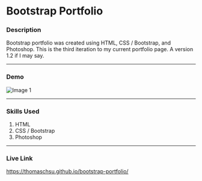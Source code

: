 # Bootstrap Portfolio

### Description
Bootstrap portfolio was created using HTML, CSS / Bootstrap, and Photoshop. This is the third iteration to my current portfolio page. A version 1.2 if I may say.

- - -

### Demo
![Image 1](/images/image01.gif)

- - -

### Skills Used
1. HTML
2. CSS / Bootstrap
3. Photoshop

- - -

### Live Link
https://thomaschsu.github.io/bootstrap-portfolio/